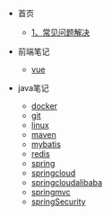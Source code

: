 - 首页
  - [1、常见问题解决](README.md "ljzend")

- 前端笔记
  - [vue](/html/vue/vue)
  
- java笔记
  - [docker](/java/docker/Docker_1)
  - [git](/java/git/Git)
  - [linux](/java/linux/linux命令)
  - [maven](/java/maven/Maven)
  - [mybatis](/java/mybatis/Mybatis)
  - [redis](/java/redis/Redis)
  - [spring](/java/spring/Spring)
  - [springcloud](/java/springcloud/SpringCloud微服务工具集v1.1)
  - [springcloudalibaba](/java/springcloud/SpringCloudAlibaba)
  - [springmvc](/java/springmvc/SpringMVC)
  - [springSecurity](/java/springSecurity/springSecurity)
